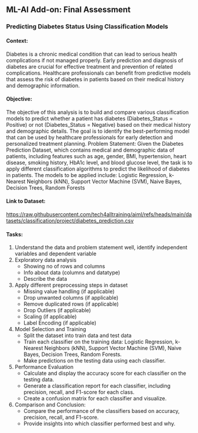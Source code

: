## **ML-AI Add-on: Final Assessment**
### **Predicting Diabetes Status Using Classification Models**
#### **Context**:
Diabetes is a chronic medical condition that can lead to serious health complications if not managed properly. Early prediction and diagnosis of diabetes are crucial for effective treatment and prevention of related complications. Healthcare professionals can benefit from predictive models that assess the risk of diabetes in patients based on their medical history and demographic information.
#### **Objective:**
The objective of this analysis is to build and compare various classification models to predict whether a patient has diabetes (Diabetes_Status = Positive) or not (Diabetes_Status = Negative) based on their medical history and demographic details. The goal is to identify the best-performing model that can be used by healthcare professionals for early detection and personalized treatment planning.
Problem Statement:
Given the Diabetes Prediction Dataset, which contains medical and demographic data of patients, including features such as age, gender, BMI, hypertension, heart disease, smoking history, HbA1c level, and blood glucose level, the task is to apply different classification algorithms to predict the likelihood of diabetes in patients. The models to be applied include: Logistic Regression, k-Nearest Neighbors (kNN), Support Vector Machine (SVM), Naive Bayes, Decision Trees, Random Forests
#### **Link to Dataset:**
https://raw.githubusercontent.com/tech4alltraining/aiml/refs/heads/main/datasets/classification/project/diabetes_prediction.csv

#### **Tasks:**
1. Understand the data and problem statement well, identify  independent variables and dependent variable
2. Exploratory data analysis
    - Showing no of rows and columns
    - Info about data (columns and datatype)
    - Describe the data
3. Apply different preprocessing steps in dataset
    - Missing value handling (if applicable)
   - Drop unwanted columns (if applicable)
   - Remove duplicated rows (if applicable)
   - Drop Outliers (if applicable)
   - Scaling (if applicable)
   - Label Encoding (if applicable)
4. Model Selection and Training
   - Split the dataset into train data and test data
   - Train each classifier on the training data: Logistic Regression, k-Nearest Neighbors (kNN), Support Vector Machine (SVM), Naive Bayes, Decision Trees, Random Forests.
   - Make predictions on the testing data using each classifier.
5. Performance Evaluation
   - Calculate and display the accuracy score for each classifier on the testing data.
   - Generate a classification report for each classifier, including precision, recall, and F1-score for each class.
   - Create a confusion matrix for each classifier and visualize.
6. Comparison and Conclusion:
   - Compare the performance of the classifiers based on accuracy, precision, recall, and F1-score.
   - Provide insights into which classifier performed best and why.
